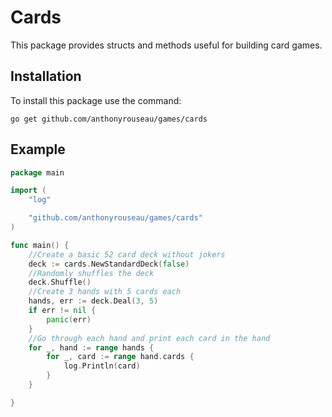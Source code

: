 # Cards

This package provides structs and methods useful for building card games.

## Installation

To install this package use the command:

  `go get github.com/anthonyrouseau/games/cards`

## Example 

````Go
package main

import (
	"log"

	"github.com/anthonyrouseau/games/cards"
)

func main() {
    //Create a basic 52 card deck without jokers
    deck := cards.NewStandardDeck(false)
    //Randomly shuffles the deck
    deck.Shuffle()
    //Create 3 hands with 5 cards each
	hands, err := deck.Deal(3, 5)
	if err != nil {
		panic(err)
    }
    //Go through each hand and print each card in the hand
	for _, hand := range hands {
		for _, card := range hand.cards {
			log.Println(card)
		}
	}

}
````